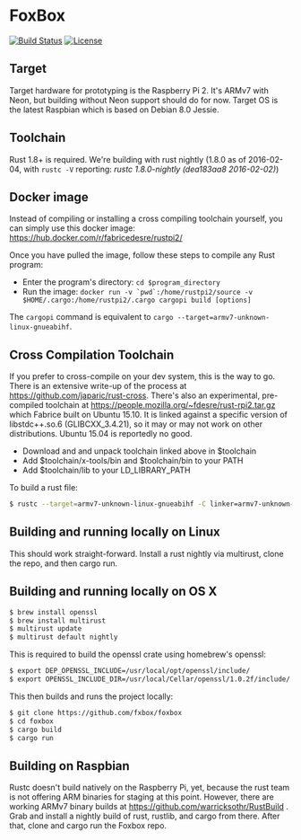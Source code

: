 FoxBox
======

[![Build Status](https://travis-ci.org/fxbox/foxbox.svg?branch=master)](https://travis-ci.org/fxbox/foxbox)
[![License](https://img.shields.io/badge/license-MPL2-blue.svg)](https://raw.githubusercontent.com/fxbox/foxbox/master/LICENSE)


## Target

Target hardware for prototyping is the Raspberry Pi 2. It's ARMv7 with Neon, but building without Neon support should do for now. Target OS is the latest Raspbian which is based on Debian 8.0 Jessie.


## Toolchain

Rust 1.8+ is required. We're building with rust nightly (1.8.0 as of 2016-02-04, with ```rustc -V``` reporting: *rustc 1.8.0-nightly (dea183aa8 2016-02-02)*)

## Docker image

Instead of compiling or installing a cross compiling toolchain yourself, you can simply use this docker image: https://hub.docker.com/r/fabricedesre/rustpi2/

Once you have pulled the image, follow these steps to compile any Rust program:
* Enter the program's directory: `cd $program_directory`
* Run the image: ``docker run -v `pwd`:/home/rustpi2/source -v $HOME/.cargo:/home/rustpi2/.cargo cargopi build [options]``

The `cargopi` command is equivalent to `cargo --target=armv7-unknown-linux-gnueabihf`.

## Cross Compilation Toolchain

If you prefer to cross-compile on your dev system, this is the way to go. There is an extensive write-up of the process at https://github.com/japaric/rust-cross. There's also an experimental, pre-compiled toolchain at 
https://people.mozilla.org/~fdesre/rust-rpi2.tar.gz which Fabrice built on Ubuntu 15.10. It is linked against a specific version of libstdc++.so.6 (GLIBCXX_3.4.21), so it may or may not work on other distributions. Ubuntu 15.04 is reportedly no good.

 * Download and and unpack toolchain linked above in $toolchain
 * Add $toolchain/x-tools/bin and $toolchain/bin to your PATH
 * Add $toolchain/lib to your LD_LIBRARY_PATH

To build a rust file:

``` bash
$ rustc --target=armv7-unknown-linux-gnueabihf -C linker=armv7-unknown-linux-gnueabihf-g++ hello.rs
```

## Building and running locally on Linux

This should work straight-forward. Install a rust nightly via multirust, clone the repo, and then cargo run.


## Building and running locally on OS X

``` bash
$ brew install openssl
$ brew install multirust
$ multirust update
$ multirust default nightly
```

This is required to build the openssl crate using homebrew's openssl:

``` bash
$ export DEP_OPENSSL_INCLUDE=/usr/local/opt/openssl/include/
$ export OPENSSL_INCLUDE_DIR=/usr/local/Cellar/openssl/1.0.2f/include/
```

This then builds and runs the project locally:

``` bash
$ git clone https://github.com/fxbox/foxbox
$ cd foxbox
$ cargo build
$ cargo run
```


## Building on Raspbian

Rustc doesn't build natively on the Raspberry Pi, yet, because the rust team is not offering ARM binaries for staging at this point. However, there are working ARMv7 binary builds at https://github.com/warricksothr/RustBuild . Grab and install a nightly build of rust, rustlib, and cargo from there. After that, clone and cargo run the Foxbox repo.
